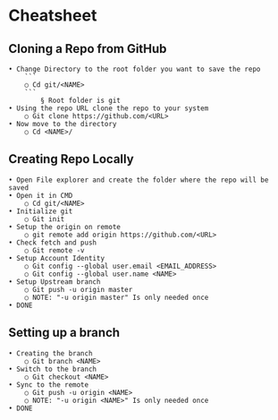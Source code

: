 # Cheatsheet
## Cloning a Repo from GitHub
	• Change Directory to the root folder you want to save the repo
        ```
		○ Cd git/<NAME>
        ```
			§ Root folder is git
	• Using the repo URL clone the repo to your system
		○ Git clone https://github.com/<URL>
	• Now move to the directory
		○ Cd <NAME>/

## Creating Repo Locally
	• Open File explorer and create the folder where the repo will be saved
	• Open it in CMD
		○ Cd git/<NAME>
	• Initialize git
		○ Git init
	• Setup the origin on remote
		○ git remote add origin https://github.com/<URL>
	• Check fetch and push
		○ Git remote -v
	• Setup Account Identity
		○ Git config --global user.email <EMAIL_ADDRESS>
		○ Git config --global user.name <NAME>
	• Setup Upstream branch
		○ Git push -u origin master
		○ NOTE: "-u origin master" Is only needed once
	• DONE
## Setting up a branch
	• Creating the branch
		○ Git branch <NAME>
	• Switch to the branch
		○ Git checkout <NAME>
	• Sync to the remote
		○ Git push -u origin <NAME>
		○ NOTE: "-u origin <NAME>" Is only needed once
	• DONE